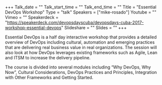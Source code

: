 +++
Talk_date = ""
Talk_start_time = ""
Talk_end_time = ""
Title = "Essential DevOps Workshop"
Type = "talk"
Speakers = ["mike-rosado"]
Youtube = ""
Vimeo = ""
Speakerdeck = "https://speakerdeck.com/devopsdayscuba/devopsdays-cuba-2017-workshop-essential-devops"
Slideshare = ""
Slides = ""
+++

Essential DevOps is a half day interactive workshop that provides a detailed overview 
of DevOps including cultural, automation and emerging practices that are delivering 
real business value in real organizations. The session will also look at how 
DevOps leverages existing frameworks such as Agile, Lean and ITSM to increase 
the delivery pipeline.

The course is divided into several modules including “Why DevOps, Why Now”, 
Cultural Considerations, DevOps Practices and Principles, Integration with 
Other Frameworks and Getting Started.